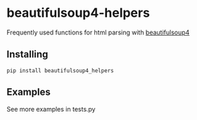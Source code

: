 # beautifulsoup4-helpers

Frequently used functions for html parsing with [beautifulsoup4](https://pypi.org/project/beautifulsoup4/)


## Installing

    pip install beautifulsoup4_helpers

## Examples

See more examples in tests.py
